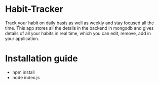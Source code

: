 # Habit-Tracker
Track your habit on daily basis as well as weekly and stay focused all the time.
This app stores all the details in the backend in mongodb and gives details of all your habits in real time,
which you can edit, remove, add in your application.

# Installation guide

- npm install
- node index.js

